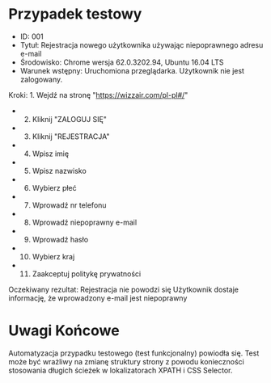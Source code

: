 #  Przypadek testowy 

* ID: 001 
* Tytuł: Rejestracja nowego użytkownika używając niepoprawnego adresu e-mail 
* Środowisko: Chrome wersja 62.0.3202.94, Ubuntu 16.04 LTS 
* Warunek wstępny: Uruchomiona przeglądarka. Użytkownik nie jest zalogowany. 


Kroki: 1. Wejdź na stronę "https://wizzair.com/pl-pl#/" 
* 2. Kliknij "ZALOGUJ SIĘ" 
* 3. Kliknij "REJESTRACJA" 
* 4. Wpisz imię 
* 5. Wpisz nazwisko 
* 6. Wybierz płeć 
* 7. Wprowadź nr telefonu 
* 8. Wprowadź niepoprawny e-mail 
* 9. Wprowadź hasło 
* 10. Wybierz kraj 
* 11. Zaakceptuj politykę prywatności 

Oczekiwany rezultat: 
Rejestracja nie powodzi się Użytkownik dostaje informację, 
że wprowadzony e-mail jest niepoprawny 

# Uwagi Końcowe

Automatyzacja przypadku testowego (test funkcjonalny) powiodła się.
Test może być wrażliwy na zmianę struktury strony z powodu konieczności stosowania długich ścieżek w lokalizatorach XPATH i CSS Selector. 
 
